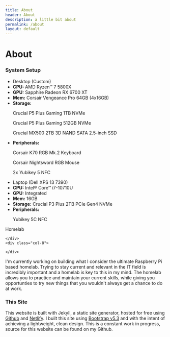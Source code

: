 ```yaml
---
title: About
header: About
description: a little bit about
permalink: /about
layout: default
---
```

<h1 class="display-6">About</h1>

<h3 class="display-6">System Setup</h3>
<div class="container text-left">
  <div class="row">
    <div class="col-6">
    <ul class="list-group">
        <li class="list-group-item list-group-item-dark fw-bold">Desktop (Custom)</li>
        <li class="list-group-item"><strong>CPU:</strong> AMD Ryzen™ 7 5800X</li>
        <li class="list-group-item"><strong>GPU:</strong> Sapphire Radeon RX 6700 XT</li>
        <li class="list-group-item"><strong>Mem:</strong> Corsair Vengeance Pro 64GB (4x16GB)</li> 
        <li class="list-group-item">
          <div class="d-flex w-100 justify-content-between">
            <strong>Storage:</strong>
          </div>
          <p class="mb-1 ms-2">Crucial P5 Plus Gaming 1TB NVMe</p>
          <p class="mb-1 ms-2">Crucial P5 Plus Gaming 512GB NVMe</p>
          <p class="mb-1 ms-2">Crucial MX500 2TB 3D NAND SATA 2.5-inch SSD</p>
        </li> 
        <li class="list-group-item">
          <div class="d-flex w-100 justify-content-between">
            <strong>Peripherals:</strong>
          </div>
          <p class="mb-1 ms-2">Corsair K70 RGB Mk.2 Keyboard</p>
          <p class="mb-1 ms-2">Corsair Nightsword RGB Mouse</p>
          <p class="mb-1 ms-2">2x Yubikey 5 NFC </p>
        </li>     
    </ul>
    </div>
    <div class="col-6">
    <ul class="list-group">
        <li class="list-group-item list-group-item-dark fw-bold">Laptop (Dell XPS 13 7390)</li>
        <li class="list-group-item"><strong>CPU:</strong> Intel® Core™ i7-10710U</li>
        <li class="list-group-item"><strong>GPU:</strong> Integrated</li>
        <li class="list-group-item"><strong>Mem:</strong> 16GB</li> 
        <li class="list-group-item"><strong>Storage:</strong> Crucial P3 Plus 2TB PCIe Gen4 NVMe</li> 
        <li class="list-group-item">
          <div class="d-flex w-100 justify-content-between">
            <strong>Peripherals:</strong>
          </div>
          <p class="mb-1 ms-2">Yubikey 5C NFC</p>
        </li>     
    </ul>
    </div>
  </div>
</div>

<p class="h5">Homelab</p>
<div class="container text-left">
  <div class="row">
    <div class="col-4">
    
    </div>
    <div class="col-8">
    
    </div>
  </div>
</div>
I'm currently working on building what I consider the ultimate Raspberry Pi based homelab. Trying to stay current and relevant in the IT field is incredibly important and a homelab is key to this in my mind. The homelab allows you to practice and maintain your current skills, while giving you opportunties to try new things that you wouldn't always get a chance to do at work.

### This Site
This website is built with Jekyll, a static site generator, hosted for free using [Github](https://github.com/) and [Netlify](https://www.netlify.com/). I built this site using [Bootstrap v5.3](https://getbootstrap.com/) and with the intent of achieving a lightweight, clean design. This is a constant work in progress, source for this website can be found on my Github.
